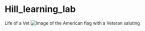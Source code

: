 # Hill_learning_lab
Life of a Vet
                                                                                                                                                                                    ![Image of the American flag with a Veteran saluting](https://www.liberaldictionary.com/wp-content/uploads/2018/11/veteran.png)
